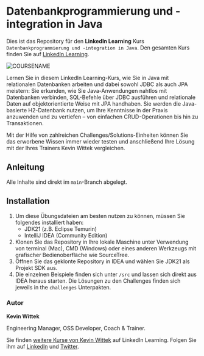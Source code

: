 # Datenbankprogrammierung und -integration in Java

Dies ist das Repository für den **LinkedIn Learning** Kurs `Datenbankprogrammierung und -integration in Java`. Den gesamten Kurs finden Sie auf [LinkedIn Learning][lil-course-url].

![COURSENAME][lil-thumbnail-url] 


Lernen Sie in diesem LinkedIn Learning-Kurs, wie Sie in Java mit relationalen Datenbanken arbeiten und dabei sowohl JDBC als auch JPA meistern: Sie erkunden, wie Sie Java-Anwendungen nahtlos mit Datenbanken verbinden, SQL-Befehle über JDBC ausführen und relationale Daten auf objektorientierte Weise mit JPA handhaben. Sie werden die Java-basierte H2-Datenbank nutzen, um Ihre Kenntnisse in der Praxis anzuwenden und zu vertiefen – von einfachen CRUD-Operationen bis hin zu Transaktionen.

Mit der Hilfe von zahlreichen Challenges/Solutions-Einheiten können Sie das erworbene Wissen immer wieder testen und anschließend Ihre Lösung mit der Ihres Trainers Kevin Wittek vergleichen.


## Anleitung

Alle Inhalte sind direkt im `main`-Branch abgelegt.

## Installation


1. Um diese Übungsdateien am besten nutzen zu können, müssen Sie folgendes installiert haben:
   - JDK21 (z.B. Eclipse Temurin)
   - IntelliJ IDEA (Community Edition)
2. Klonen Sie das Repository in Ihre lokale Maschine unter Verwendung von terminal (Mac), CMD (Windows) oder eines anderen Werkzeugs mit grafischer Bedienoberfläche wie SourceTree.
3. Öffnen Sie das geklonte Repository in IDEA und wählen Sie JDK21 als Projekt SDK aus.
4. Die einzelnen Beispiele finden sich unter `/src` und lassen sich direkt aus IDEA heraus starten. Die Lösungen zu den Challenges finden sich jeweils in the `challenges` Unterpakten.


### Autor

**Kevin Wittek**

Engineering Manager, OSS Developer, Coach & Trainer.

Sie finden [weitere Kurse von Kevin Wittek](https://www.linkedin.com/learning/instructors/kevin-wittek) auf LinkedIn Learning. Folgen Sie ihm auf [LinkedIn](https://www.linkedin.com/in/kevin-wittek?trk=lil_instructor) und [Twitter](https://twitter.com/kiview).

[0]: # (Replace these placeholder URLs with actual course URLs)
[lil-course-url]: https://www.linkedin.com/learning/datenbankprogrammierung-und-integration-in-java
[lil-thumbnail-url]: https://media.licdn.com/dms/image/v2/D4E0DAQFW3ivIyQBI5w/learning-public-crop_675_1200/learning-public-crop_675_1200/0/1730198915959?e=2147483647&v=beta&t=-6FXSbQ-lNa16WUAGdMma896BXkDeq4mMoh59vJAYOQ
